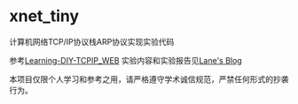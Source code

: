 # xnet_tiny
计算机网络TCP/IP协议栈ARP协议实现实验代码

参考[Learning-DIY-TCPIP_WEB](https://github.com/lishutong1024/Learning-DIY-TCPIP_WEB)
实验内容和实验报告见[Lane's Blog](https://www.lane0218.top/KB/ovw83ghp/)

本项目仅限个人学习和参考之用，请严格遵守学术诚信规范，严禁任何形式的抄袭行为。
